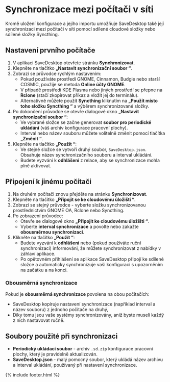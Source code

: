 # Synchronizace mezi počítači v síti

Kromě uložení konfigurace a jejího importu umožňuje SaveDesktop také její synchronizaci mezi počítači v síti pomocí sdílené cloudové složky nebo sdílené složky Syncthing.

## Nastavení prvního počítače
1. V aplikaci SaveDesktop otevřete stránku **Synchronizovat**.
2. Klepněte na tlačítko **„Nastavit synchronizační soubor “**.
3. Zobrazí se průvodce rychlým nastavením:
   * Pokud používáte prostředí GNOME, Cinnamon, Budgie nebo starší COSMIC, použije se metoda **Online účty GNOME**.
   * V případě prostředí KDE Plasma nebo jiných prostředí se přepne na **Rclone** (stačí zkopírovat příkaz a vložit jej do terminálu).
   * Alternativně můžete použít **Syncthing** kliknutím na **„Použít místo toho složku Syncthing “** a výběrem synchronizované složky.
4. Po dokončení průvodce se otevře dialogové okno **„Nastavit synchronizační soubor “**:
   * Ve vybrané složce se začne generovat **soubor pro periodické ukládání** (váš archív konfigurace pracovní plochy).
   * Interval nebo název souboru můžete volitelně změnit pomocí tlačítka **„Změnit “**.
5. Klepněte na tlačítko **„Použít “**:
   * Ve stejné složce se vytvoří druhý soubor, `SaveDesktop.json`. Obsahuje název synchronizačního souboru a interval ukládání.
   * Budete vyzváni k **odhlášení** z relace, aby se synchronizace mohla plně aktivovat.

## Připojení k jinému počítači
1. Na druhém počítači znovu přejděte na stránku **Synchronizovat**.
2. Klepněte na tlačítko **„Připojit se ke cloudovému úložišti “**.
3. Zobrazí se stejný průvodce - vyberte složku synchronizovanou prostřednictvím GNOME OA, Rclone nebo Syncthing.
4. Po zobrazení průvodce:
   * Otevře se dialogové okno **„Připojit ke cloudovému úložišti “**.
   * Vyberte **interval synchronizace** a povolte nebo zakažte **obousměrnou synchronizaci**.
5. Klikněte na tlačítko **„Použít “**:
   * Budete vyzváni k **odhlášení** nebo (pokud používáte ruční synchronizaci) informováni, že můžete synchronizovat z nabídky v záhlaví aplikace.
   * Po opětovném přihlášení se aplikace SaveDesktop připojí ke sdílené složce a automaticky synchronizuje vaši konfiguraci s upozorněním na začátku a na konci.

### Obousměrná synchronizace
Pokud je **obousměrná synchronizace** povolena na obou počítačích:
* SaveDesktop kopíruje nastavení synchronizace (například interval a název souboru) z jednoho počítače na druhý,
* Díky tomu jsou vaše systémy synchronizovány, aniž byste museli každý z nich nastavovat ručně.

## Soubory použité při synchronizaci
* **Periodický ukládací soubor** - archiv `.sd.zip` konfigurace pracovní plochy, který je pravidelně aktualizován.
* **SaveDesktop.json** - malý pomocný soubor, který ukládá název archivu a interval ukládání, používaný při nastavení synchronizace.

{% include footer.html %}